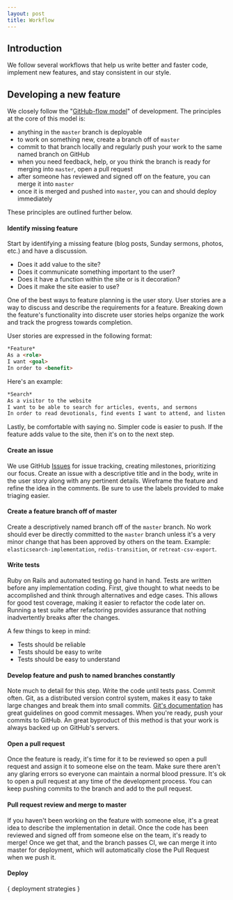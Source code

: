 ```yaml
---
layout: post
title: Workflow
---
```


Introduction
---

We follow several workflows that help us write better and faster code, implement new features, and stay consistent in our style.


Developing a new feature
---

We closely follow the "[GitHub-flow model](http://scottchacon.com/2011/08/31/github-flow.html)" of development. The principles at the core of this model is:

- anything in the `master` branch is deployable
- to work on something new, create a branch off of `master`
- commit to that branch locally and regularly push your work to the same named branch on GitHub
- when you need feedback, help, or you think the branch is ready for merging into `master`, open a pull request
- after someone has reviewed and signed off on the feature, you can merge it into `master`
- once it is merged and pushed into `master`, you can and should deploy immediately

These principles are outlined further below.

#### Identify missing feature
Start by identifying a missing feature (blog posts, Sunday sermons, photos, etc.) and have a discussion.

- Does it add value to the site?
- Does it communicate something important to the user?
- Does it have a function within the site or is it decoration?
- Does it make the site easier to use?

One of the best ways to feature planning is the user story. User stories are a way to discuss and describe the requirements for a feature. Breaking down the feature's functionality into discrete user stories helps organize the work and track the progress towards completion.

User stories are expressed in the following format:

```html
*Feature*
As a <role>
I want <goal>
In order to <benefit>
```

Here's an example:

```html
*Search*
As a visitor to the website
I want to be able to search for articles, events, and sermons
In order to read devotionals, find events I want to attend, and listen to a message I may have missed
```

Lastly, be comfortable with saying no. Simpler code is easier to push. If the feature adds value to the site, then it's on to the next step.

#### Create an issue

We use GitHub [Issues](https://github.com/tmcyf/tmcyf/issues/new) for issue tracking, creating milestones, prioritizing our focus. Create an issue with a descriptive title and in the body, write in the user story along with any pertinent details. Wireframe the feature and refine the idea in the comments. Be sure to use the labels provided to make triaging easier.

#### Create a feature branch off of master

Create a descriptively named branch off of the `master` branch. No work should ever be directly committed to the `master` branch unless it's a very minor change that has been approved by others on the team. Example: `elasticsearch-implementation`, `redis-transition`, or `retreat-csv-export`.

#### Write tests

Ruby on Rails and automated testing go hand in hand. Tests are written before any implementation coding. First, give thought to what needs to be accomplished and think through alternatives and edge cases. This allows for good test coverage, making it easier to refactor the code later on. Running a test suite after refactoring provides assurance that nothing inadvertently breaks after the changes.

A few things to keep in mind:

- Tests should be reliable
- Tests should be easy to write
- Tests should be easy to understand


#### Develop feature and push to named branches constantly

Note much to detail for this step. Write the code until tests pass. Commit often. Git, as a distributed version control system, makes it easy to take large changes and break them into small commits. [Git's documentation](http://git-scm.com/book/ch5-2.html#Commit-Guidelines) has great guidelines on good commit messages. When you're ready, push your commits to GitHub. An great byproduct of this method is that your work is always backed up on GitHub's servers.

#### Open a pull request

Once the feature is ready, it's time for it to be reviewed so open a pull request and assign it to someone else on the team. Make sure there aren't any glaring errors so everyone can maintain a normal blood pressure. It's ok to open a pull request at any time of the development process. You can keep pushing commits to the branch and add to the pull request.

#### Pull request review and merge to master

If you haven't been working on the feature with someone else, it's a great idea to describe the implementation in detail. Once the code has been reviewed and signed off from someone else on the team, it's ready to merge! Once we get that, and the branch passes CI, we can merge it into master for deployment, which will automatically close the Pull Request when we push it.

#### Deploy

{ deployment strategies }